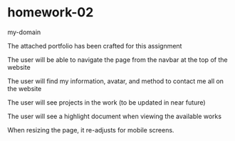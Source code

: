 # homework-02
my-domain

The attached portfolio has been crafted for this assignment 

The user will be able to navigate the page from the navbar at the top of the website

The user will find my information, avatar, and method to contact me all on the website 

The user will see projects in the work (to be updated in near future) 

The user will see a highlight document when viewing the available works

When resizing the page, it re-adjusts for mobile screens. 

